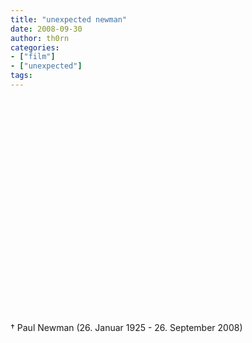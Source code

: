 ```yaml
---
title: "unexpected newman"
date: 2008-09-30
author: th0rn
categories:
- ["film"]
- ["unexpected"]
tags:
---
```

<object width="425" height="344"><param name="movie" value="http://www.youtube.com/v/howEAqstkzQ&hl=en&fs=1"></param><param name="allowFullScreen" value="true"></param><embed src="http://www.youtube.com/v/howEAqstkzQ&hl=en&fs=1" type="application/x-shockwave-flash" allowfullscreen="true" width="425" height="344"></embed></object>

† Paul Newman (26. Januar 1925 - 26. September 2008)